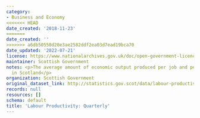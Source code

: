 ```yaml
---
category:
- Business and Economy
<<<<<<< HEAD
date_created: '2018-11-23'
=======
date_created: ''
>>>>>>> a6db50550d20e3ae2582ddf2ea03d7ead19bca70
date_updated: '2022-07-21'
license: https://www.nationalarchives.gov.uk/doc/open-government-licence/version/3/
maintainer: Scottish Government
notes: <p>The average amount of economic output produced per job and per hour worked
  in Scotland</p>
organization: Scottish Government
original_dataset_link: http://statistics.gov.scot/data/labour-productivity-quarterly
records: null
resources: []
schema: default
title: 'Labour Productivity: Quarterly'
---
```

